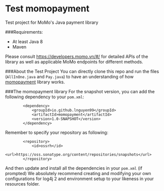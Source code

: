 # Test momopayment
Test project for MoMo's Java payment library

###Requirements:
- At least Java 8
- Maven 

Please consult https://developers.momo.vn/#/ for detailed APIs of the library as well as applicable MoMo endpoints for different methods.<br/> 

###About the Test Project 
You can directly clone this repo and run the files (`AllInOne.java` and `Pay.java`) to have an understanding of how [momopayment](https://github.com/lnguyen99/momopayment) library works. 

###The momopayment library
For the snapshot version, you can add the following dependency to your `pom.xml`:
```     
        <dependency>
            <groupId>io.github.lnguyen99</groupId>
            <artifactId>momopayment</artifactId>
            <version>1.0-SNAPSHOT</version>
        </dependency>
```
Remember to specify your repository as following:
```
        <repository>
            <id>ossrh</id>
            <url>https://oss.sonatype.org/content/repositories/snapshots</url>
        </repository>
```

And then update and install all the dependencies  in your `pom.xml` (if prompted)
We absolutely recommend creating and modifying your own configurations for log4j 2 and environment setup to your likeness in your resources folder.
 
